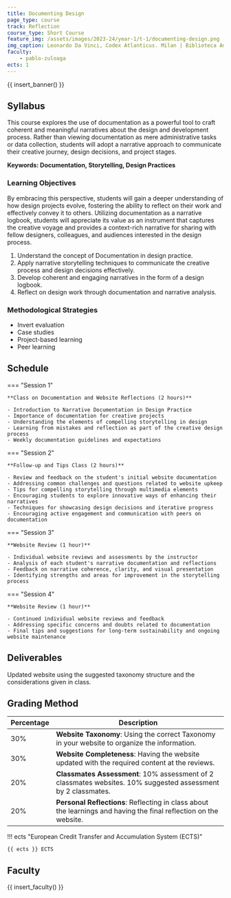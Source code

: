 ```yaml
---
title: Documenting Design
page_type: course
track: Reflection
course_type: Short Course
feature_img: /assets/images/2023-24/year-1/t-1/documenting-design.png
img_caption: Leonardo Da Vinci, Codex Atlanticus. Milan | Biblioteca Ambrosiana
faculty:
    - pablo-zuloaga
ects: 1
---
```


{{ insert_banner() }}

## Syllabus

This course explores the use of documentation as a powerful tool to craft coherent and meaningful narratives about the design and development process. Rather than viewing documentation as mere administrative tasks or data collection, students will adopt a narrative approach to communicate their creative journey, design decisions, and project stages.

**Keywords: Documentation, Storytelling, Design Practices**

### Learning Objectives

By embracing this perspective, students will gain a deeper understanding of how design projects evolve, fostering the ability to reflect on their work and effectively convey it to others. Utilizing documentation as a narrative logbook, students will appreciate its value as an instrument that captures the creative voyage and provides a context-rich narrative for sharing with fellow designers, colleagues, and audiences interested in the design process.

1. Understand the concept of Documentation in design practice.
2. Apply narrative storytelling techniques to communicate the creative process and design decisions effectively.
3. Develop coherent and engaging narratives in the form of a design logbook.
4. Reflect on design work through documentation and narrative analysis.

### Methodological Strategies

- Invert evaluation
- Case studies
- Project-based learning
- Peer learning

## Schedule

=== "Session 1"

    **Class on Documentation and Website Reflections (2 hours)**

    - Introduction to Narrative Documentation in Design Practice
    - Importance of documentation for creative projects
    - Understanding the elements of compelling storytelling in design
    - Learning from mistakes and reflection as part of the creative design process
    - Weekly documentation guidelines and expectations

=== "Session 2"

    **Follow-up and Tips Class (2 hours)**

    - Review and feedback on the student's initial website documentation
    - Addressing common challenges and questions related to website upkeep
    - Tips for compelling storytelling through multimedia elements
    - Encouraging students to explore innovative ways of enhancing their narratives
    - Techniques for showcasing design decisions and iterative progress
    - Encouraging active engagement and communication with peers on documentation

=== "Session 3"

    **Website Review (1 hour)**

    - Individual website reviews and assessments by the instructor
    - Analysis of each student's narrative documentation and reflections
    - Feedback on narrative coherence, clarity, and visual presentation
    - Identifying strengths and areas for improvement in the storytelling process
    
=== "Session 4"

    **Website Review (1 hour)**

    - Continued individual website reviews and feedback
    - Addressing specific concerns and doubts related to documentation
    - Final tips and suggestions for long-term sustainability and ongoing website maintenance

## Deliverables

Updated website using the suggested taxonomy structure and the considerations given in class.

## Grading Method

| Percentage             | Description                                                                                      |
| -----------------------| ------------------------------------                                                             |
| 30% | **Website Taxonomy**: Using the correct Taxonomy in your website to organize the information.                       |
| 30% | **Website Completeness**: Having the website updated with the required content at the reviews.                      |
| 20% | **Classmates Assessment**: 10% assessment of 2 classmates websites. 10% suggested assessment by 2 classmates.       |
| 20% | **Personal Reflections**: Reflecting in class about the learnings and having the final reflection on the website.   |

!!! ects "European Credit Transfer and Accumulation System (ECTS)"

    {{ ects }} ECTS

## Faculty

{{ insert_faculty() }}